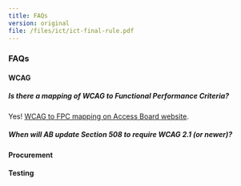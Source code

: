 ```yaml
---
title: FAQs
version: original
file: /files/ict/ict-final-rule.pdf
---
```

### FAQs
#### WCAG
##### Is there a mapping of WCAG to Functional Performance Criteria?
Yes! [WCAG to FPC mapping on Access Board website](https://www.access-board.gov/ict/wcagtofpc.html).
##### When will AB update Section 508 to require WCAG 2.1 (or newer)?

#### Procurement

#### Testing